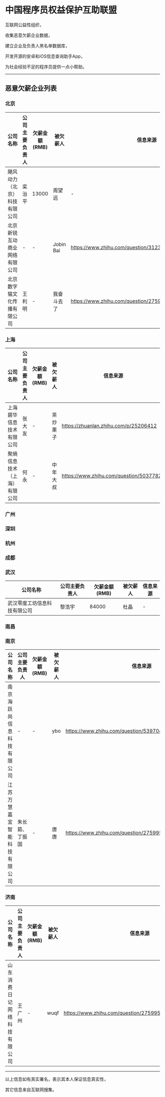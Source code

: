 # 中国程序员权益保护互助联盟

互联网公益性组织，

收集恶意欠薪企业数据，

建立企业及负责人黑名单数据库，

开发开源的安卓和iOS信息查询助手App，

为社会经验不足的程序员提供一点小帮助。

---
## 恶意欠薪企业列表
### 北京
| 公司名称 | 公司主要负责人 | 欠薪金额(RMB) | 被欠薪人 | 信息来源 |
| - | - | - | - | - |
| 飓风动力（北京）科技有限公司 | 栾治平 | 13000 | 周望远 | - |
| 北京新锐互动商业网络有限公司 | - | - | Jobin Bai | https://www.zhihu.com/question/31231912 |
| 北京数字猫文化传播有限公司 | 王利明 | - | 我奋斗去了 | https://www.zhihu.com/question/27599531/answer/210441152 |
### 上海
| 公司名称 | 公司主要负责人 | 欠薪金额(RMB) | 被欠薪人 | 信息来源 |
| - | - | - | - | - |
| 上海碧华信息技术有限公司 | 张大友 | - | 茶炒栗子 | https://zhuanlan.zhihu.com/p/25206412 |
| 聚熵信息技术（上海）有限公司 | 何永 | - | 中年大叔 | https://www.zhihu.com/question/50377829 |
### 广州
### 深圳
### 杭州
### 成都
### 武汉
| 公司名称 | 公司主要负责人 | 欠薪金额(RMB) | 被欠薪人 | 信息来源 |
| - | - | - | - | - |
| 武汉零度工坊信息科技有限公司 | 黎浩宇 | 84000 | 杜晶 | - |
### 南昌
### 南京
| 公司名称 | 公司主要负责人 | 欠薪金额(RMB) | 被欠薪人 | 信息来源 |
| - | - | - | - | - |
| 南京海跃尚信息科技有限公司 | - | - | ybo | https://www.zhihu.com/question/53970470 |
| 江苏万慧嘉宜智能科技有限公司 | 朱长茹、丁振国 | - | 唐唐 | https://www.zhihu.com/question/27599531/answer/208194024 |
### 济南
| 公司名称 | 公司主要负责人 | 欠薪金额(RMB) | 被欠薪人 | 信息来源 |
| - | - | - | - | - |
| 山东消费日记网络科技有限公司 | 王广州 | - | wuqf | https://www.zhihu.com/question/27599531/answer/133063596 |
---
以上信息如有真实署名，表示其本人保证信息真实性，

其它信息来自互联网搜集。
